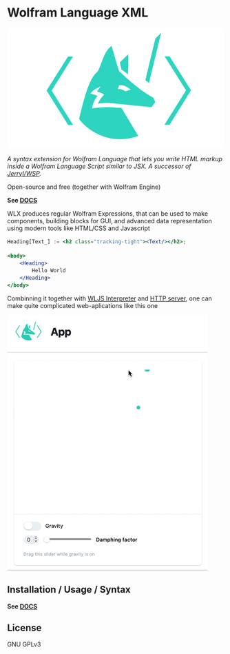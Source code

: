 # Wolfram Language XML

![](logo.png)

*A syntax extension for Wolfram Language that lets you write HTML markup inside a Wolfram Language Script similar to JSX. A successor of [JerryI/WSP](https://github.com/JerryI/wl-wsp).*

Open-source and free (together with Wolfram Engine)

__See [DOCS](https://jerryi.github.io/wlx-docs/)__

WLX produces regular Wolfram Expressions, that can be used to make components, building blocks for GUI, and advanced data representation using modern tools like HTML/CSS and Javascript

```jsx
Heading[Text_] := <h2 class="tracking-tight"><Text/></h2>;

<body>                                   
    <Heading>
        Hello World
    </Heading>
</body>
```

Combinning it together with [WLJS Interpreter](https://github.com/JerryI/wljs-interpreter) and [HTTP server](https://github.com/KirillBelovTest/HTTPHandler), one can make quite complicated web-aplications like this one

![](app.gif)

## Installation / Usage / Syntax
__See [DOCS](https://jerryi.github.io/wlx-docs/)__

## License
GNU GPLv3







